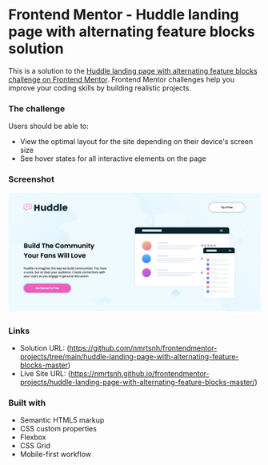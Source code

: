 # Frontend Mentor - Huddle landing page with alternating feature blocks solution

This is a solution to the [Huddle landing page with alternating feature blocks challenge on Frontend Mentor](https://www.frontendmentor.io/challenges/huddle-landing-page-with-alternating-feature-blocks-5ca5f5981e82137ec91a5100). Frontend Mentor challenges help you improve your coding skills by building realistic projects.

### The challenge

Users should be able to:

- View the optimal layout for the site depending on their device's screen size
- See hover states for all interactive elements on the page

### Screenshot

![Huddle landing page with alternating feature blocks ](./images/screenshot.png)

### Links

- Solution URL: (https://github.com/nmrtsnh/frontendmentor-projects/tree/main/huddle-landing-page-with-alternating-feature-blocks-master)
- Live Site URL: (https://nmrtsnh.github.io/frontendmentor-projects/huddle-landing-page-with-alternating-feature-blocks-master/)

### Built with

- Semantic HTML5 markup
- CSS custom properties
- Flexbox
- CSS Grid
- Mobile-first workflow
